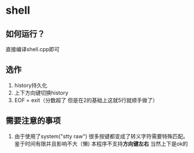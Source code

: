 # shell

## 如何运行？

直接编译shell.cpp即可

## 选作

1. history持久化
2. 上下方向键切换history
3. EOF = exit（分数超了 但是在2的基础上这就5行就顺手做了）

## 需要注意的事项

1. 由于使用了system("stty raw") 很多按键都变成了转义字符需要特殊匹配。
   鉴于时间有限并且影响不大（懒) 本程序不支持**方向键左右** 当然上下是ok的